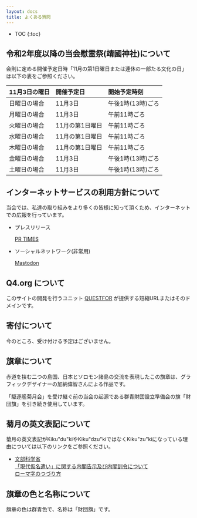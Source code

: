 ```yaml
---
layout: docs
title: よくある質問
---
```


- TOC
{:toc}

## 令和2年度以降の当会慰霊祭(靖國神社)について
会則に定める開催予定日時「11月の第1日曜日または連休の一部たる文化の日」は以下の表をご参照ください。

<div class="scroll" markdown="block">

| 11月3日の曜日 | 開催予定日      | 開始予定時刻      |
|:--------------|:----------------|:------------------|
| 日曜日の場合  | 11月3日         | 午後1時(13時)ごろ |
| 月曜日の場合  | 11月3日         | 午前11時ごろ      |
| 火曜日の場合  | 11月の第1日曜日 | 午前11時ごろ      |
| 水曜日の場合  | 11月の第1日曜日 | 午前11時ごろ      |
| 木曜日の場合  | 11月の第1日曜日 | 午前11時ごろ      |
| 金曜日の場合  | 11月3日         | 午後1時(13時)ごろ |
| 土曜日の場合  | 11月3日         | 午後1時(13時)ごろ |

</div>

## インターネットサービスの利用方針について
当会では、私達の取り組みをより多くの皆様に知って頂くため、インターネットでの広報を行っています。

* プレスリリース

    [PR TIMES](https://prtimes.jp/main/html/searchrlp/company_id/31198)
    
* ソーシャルネットワーク(非常用)

    <a rel="me" href="https://mastodon.social/@{{ site.github.owner_name }}" target="_blank">Mastodon</a>

## Q4.org について
このサイトの開発を行うユニット [QUESTFOR](https://web.q4.org) が提供する短縮URLまたはそのドメインです。

## 寄付について
今のところ、受け付ける予定はございません。

## 旗章について
<object data="{{ '/assets/svg/guide.svg' | relative_url }}" type="image/svg+xml"></object>

赤道を挟む二つの島国、日本とソロモン諸島の交流を表現したこの旗章は、グラフィックデザイナーの加納偉智さんによる作品です。

「駆逐艦菊月会」を受け継ぐ前の当会の起源である群青財団設立準備会の旗「財団旗」を引き続き使用しています。

## 菊月の英文表記について
菊月の英文表記がKiku&quot;du&quot;kiやKiku&quot;dzu&quot;kiではなくKiku&quot;zu&quot;kiになっている理由については以下のリンクをご参照ください。

* [文部科学省](http://www.mext.go.jp/)  
    [「現代仮名遣い」に関する内閣告示及び内閣訓令について](http://www.mext.go.jp/b_menu/hakusho/nc/t19860701002/t19860701002.html)  
    [ローマ字のつづり方](http://www.mext.go.jp/b_menu/hakusho/nc/k19541209001/k19541209001.html)

## 旗章の色と名称について
旗章の色は群青色で、名称は「財団旗」です。
